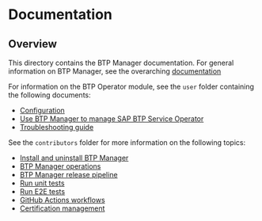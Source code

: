 # Documentation

## Overview

This directory contains the BTP Manager documentation. For general information on BTP Manager, see the overarching [documentation](../README.md)

For information on the BTP Operator module, see the `user` folder containing the following documents:

- [Configuration](01-01-configuration.md)
- [Use BTP Manager to manage SAP BTP Service Operator](02-01-usage.md)
- [Troubleshooting guide](03-01-troubleshooting.md)

See the `contributors` folder for more information on the following topics:

- [Install and uninstall BTP Manager](installation.md)
- [BTP Manager operations](operations.md)
- [BTP Manager release pipeline](release.md)
- [Run unit tests](testing.md)
- [Run E2E tests](e2e_tests.md)
- [GitHub Actions workflows](workflows.md)
- [Certification management](certs.md)
